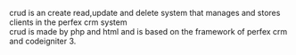 crud is an create read,update and delete system that manages and stores clients 
in the perfex crm system  
crud is made by php and html and is based on the framework of perfex crm 
and codeigniter 3.
